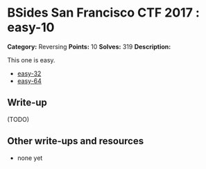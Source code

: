 # BSides San Francisco CTF 2017 : easy-10

**Category:** Reversing
**Points:** 10
**Solves:** 319
**Description:**

This one is easy.

* [easy-32](easy-32)
* [easy-64](easy-64)

## Write-up

(TODO)

## Other write-ups and resources

* none yet
